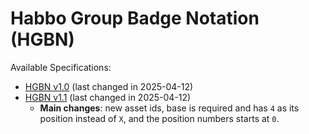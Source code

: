 # **Habbo Group Badge Notation (HGBN)**

Available Specifications:

- [HGBN v1.0](./spec/HGBN-v1_0.md) (last changed in 2025-04-12)
- [HGBN v1.1](./spec/HGBN-v1_1.md) (last changed in 2025-04-12)
  - **Main changes**: new asset ids, base is required and has `4` as its position instead of `X`, and the position numbers starts at `0`.
